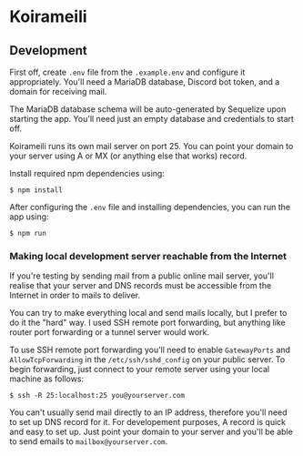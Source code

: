 # Koirameili

## Development

First off, create `.env` file from the `.example.env` and configure it appropriately. You'll need a MariaDB database, Discord bot token, and a domain for receiving mail.

The MariaDB database schema will be auto-generated by Sequelize upon starting the app. You'll need just an empty database and credentials to start off.

Koirameili runs its own mail server on port 25. You can point your domain to your server using A or MX (or anything else that works) record.

Install required npm dependencies using:

```
$ npm install
```

After configuring the `.env` file and installing dependencies, you can run the app using:

```
$ npm run
```

### Making local development server reachable from the Internet

If you're testing by sending mail from a public online mail server, you'll realise that your server and DNS records must be accessible from the Internet in order to mails to deliver. 

You can try to make everything local and send mails locally, but I prefer to do it the "hard" way. I used SSH remote port forwarding, but anything like router port forwarding or a tunnel server would work.

To use SSH remote port forwarding you'll need to enable `GatewayPorts` and `AllowTcpForwarding` in the `/etc/ssh/sshd_config` on your public server. To begin forwarding, just connect to your remote server using your local machine as follows:

```
$ ssh -R 25:localhost:25 you@yourserver.com
```

You can't usually send mail directly to an IP address, therefore you'll need to set up DNS record for it. For developement purposes, A record is quick and easy to set up. Just point your domain to your server and you'll be able to send emails to `mailbox@yourserver.com`.


